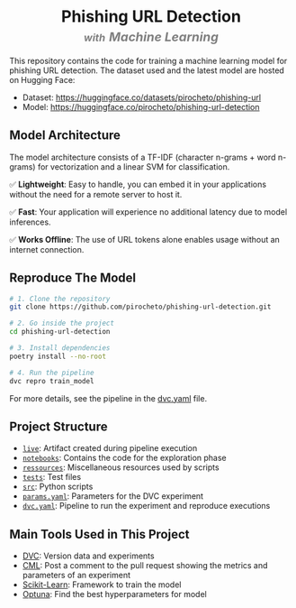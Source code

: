 <div align="center">
<h1 align="center">
Phishing URL Detection <br>
<em style="font-size: 18px;color:grey">with</em>
<em style="font-size: 22px;color:grey">Machine Learning</em>
</h1>
</div>

This repository contains the code for training a machine learning model for phishing URL detection.
The dataset used and the latest model are hosted on Hugging Face:

- Dataset: https://huggingface.co/datasets/pirocheto/phishing-url
- Model: https://huggingface.co/pirocheto/phishing-url-detection

## Model Architecture

The model architecture consists of a TF-IDF (character n-grams + word n-grams) for vectorization and a linear SVM for classification.

:white_check_mark: **Lightweight**: Easy to handle, you can embed it in your applications without the need for a remote server to host it.

:white_check_mark: **Fast**: Your application will experience no additional latency due to model inferences.

:white_check_mark: **Works Offline**: The use of URL tokens alone enables usage without an internet connection.

## Reproduce The Model

```bash
# 1. Clone the repository
git clone https://github.com/pirocheto/phishing-url-detection.git

# 2. Go inside the project
cd phishing-url-detection

# 3. Install dependencies
poetry install --no-root

# 4. Run the pipeline
dvc repro train_model
```

For more details, see the pipeline in the [dvc.yaml](dvc.yaml) file.

## Project Structure

- [`live`](live): Artifact created during pipeline execution
- [`notebooks`](notebooks): Contains the code for the exploration phase
- [`ressources`](dvc.yaml): Miscellaneous resources used by scripts
- [`tests`](tests): Test files
- [`src`](src): Python scripts
- [`params.yaml`](params.yaml): Parameters for the DVC experiment
- [`dvc.yaml`](dvc.yaml): Pipeline to run the experiment and reproduce executions

## Main Tools Used in This Project

- [DVC](https://dvc.org/): Version data and experiments
- [CML](https://cml.dev/): Post a comment to the pull request showing the metrics and parameters of an experiment
- [Scikit-Learn](https://scikit-learn.org/stable/): Framework to train the model
- [Optuna](https://optuna.readthedocs.io/en/stable/): Find the best hyperparameters for model
